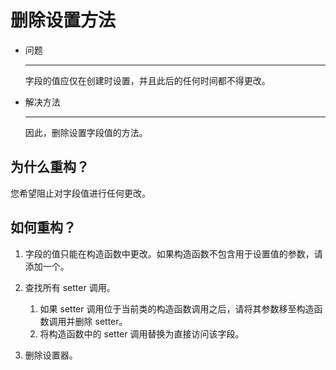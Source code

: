 # 删除设置方法

<div class="grid cards" markdown>

- 问题

    ---

    字段的值应仅在创建时设置，并且此后的任何时间都不得更改。

- 解决方法

    ---

    因此，删除设置字段值的方法。

</div>

## 为什么重构？

您希望阻止对字段值进行任何更改。

## 如何重构？

1. 字段的值只能在构造函数中更改。如果构造函数不包含用于设置值的参数，请添加一个。
2. 查找所有 setter 调用。

      1. 如果 setter 调用位于当前类的构造函数调用之后，请将其参数移至构造函数调用并删除 setter。
      2. 将构造函数中的 setter 调用替换为直接访问该字段。

3. 删除设置器。
